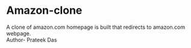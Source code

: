 # Amazon-clone
A clone of amazon.com homepage is built that redirects to amazon.com webpage.
<br>
Author- Prateek Das
